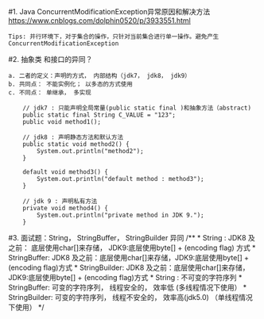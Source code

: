 #1. Java ConcurrentModificationException异常原因和解决方法
    https://www.cnblogs.com/dolphin0520/p/3933551.html
    
    Tips: 并行环境下，对于集合的操作，只针对当前集合进行单一操作。避免产生ConcurrentModificationException
    
#2. 抽象类 和接口的异同？

    a. 二者的定义：声明的方式， 内部结构（jdk7， jdk8， jdk9）
    b. 共同点： 不能实例化； 以多态的方式使用
    c. 不同点： 单继承， 多实现
    
        // jdk7 : 只能声明全局常量(public static final )和抽象方法（abstract)
        public static final String C_VALUE = "123";
        public void method1();
    
        // jdk8 : 声明静态方法和默认方法
        public static void method2() {
            System.out.println("method2");
        }
    
        default void method3() {
            System.out.println("default method : method3");
        }
    
        // jdk 9 : 声明私有方法
        private void method4() {
            System.out.println("private method in JDK 9.");
        }
 #3. 面试题：String， StringBuffer， StringBuilder 异同
    /**
      * String : JDK8 及之前： 底层使用char[]来存储， JDK9:底层使用byte[] + (encoding flag) 方式
      * StringBuffer: JDK8 及之前：底层使用char[]来存储，JDK9:底层使用byte[] + (encoding flag)方式
      * StringBuilder: JDK8 及之前：底层使用char[]来存储，JDK9:底层使用byte[] + (encoding flag)方式
      * String : 不可变的字符序列
      * StringBuffer: 可变的字符序列， 线程安全的， 效率低 (多线程情况下使用）
      * StringBuilder: 可变的字符序列， 线程不安全的， 效率高(jdk5.0) （单线程情况下使用）
      */